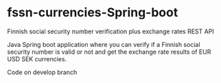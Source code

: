 # fssn-currencies-Spring-boot
Finnish social security number verification plus exchange rates REST API 
 
 Java Spring boot application where you can verify if a Finnish social security number is valid or not and get the exchange rate results of EUR USD SEK
 currencies.
 
Code on develop branch
